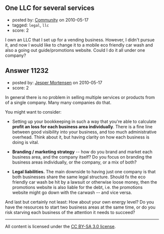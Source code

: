 ## One LLC for several services

- posted by: [Community](https://stackexchange.com/users/-1/-1-community) on 2010-05-17
- tagged: `legal`, `llc`
- score: 2

I own an LLC that I set up for a vending business. However, I didn't pursue it, and now I would like to change it to a mobile eco friendly car wash and also a going out guide/promotions website. Could I do it all under one company?


## Answer 11232

- posted by: [Jesper Mortensen](https://stackexchange.com/users/-1/1261-jesper-mortensen) on 2010-05-17
- score: 2

In general there is no problem in selling multiple services or products from of a single company. Many many companies do that.

You might want to consider:

 - Setting up your bookkeeping in such a way that you're able to calculate **profit an loss for each business area individually**. There is a fine line between good visibility into your business, and too much administrative overhead. Think about it, but having clarity on how each business is doing is vital.

 - **Branding / marketing strategy** -- how do you brand and market each business area, and the company itself? Do you focus on branding the business areas individually, or the company, or a mix of both?

 - **Legal liabilities.** The main downside to having just one company is that both businesses share the same legal structure. Should fx the eco friendly car wash be hit by a lawsuit or otherwise loose money, then the promotions website is also liable for the debt, i.e. the promotions website might go down with the carwash -- and vice versa.

And last but certainly not least: How about your own energy level? Do you have the resources to start two business areas at the same time, or do you risk starving each business of the attention it needs to succeed?



---

All content is licensed under the [CC BY-SA 3.0 license](https://creativecommons.org/licenses/by-sa/3.0/).
